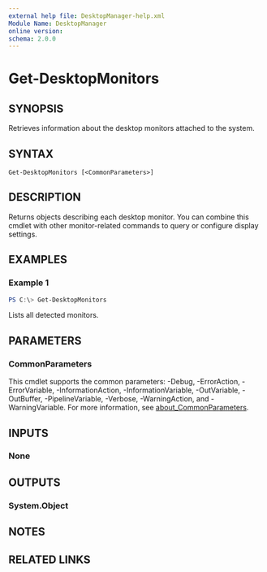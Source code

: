 ```yaml
---
external help file: DesktopManager-help.xml
Module Name: DesktopManager
online version:
schema: 2.0.0
---
```


# Get-DesktopMonitors

## SYNOPSIS
Retrieves information about the desktop monitors attached to the system.

## SYNTAX

```
Get-DesktopMonitors [<CommonParameters>]
```

## DESCRIPTION
Returns objects describing each desktop monitor. You can combine this cmdlet with other monitor-related commands to query or configure display settings.

## EXAMPLES

### Example 1
```powershell
PS C:\> Get-DesktopMonitors
```
Lists all detected monitors.

## PARAMETERS

### CommonParameters
This cmdlet supports the common parameters: -Debug, -ErrorAction, -ErrorVariable, -InformationAction, -InformationVariable, -OutVariable, -OutBuffer, -PipelineVariable, -Verbose, -WarningAction, and -WarningVariable. For more information, see [about_CommonParameters](http://go.microsoft.com/fwlink/?LinkID=113216).

## INPUTS

### None

## OUTPUTS

### System.Object
## NOTES

## RELATED LINKS
